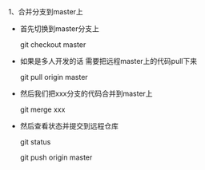 1、合并分支到master上
- 首先切换到master分支上

  git  checkout master
- 如果是多人开发的话 需要把远程master上的代码pull下来

  git pull origin master

- 然后我们把xxx分支的代码合并到master上

  git  merge xxx
- 然后查看状态并提交到远程仓库

  git status
  
  git push origin master
